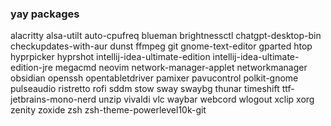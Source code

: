 ### yay packages
alacritty
alsa-utilt
auto-cpufreq
blueman
brightnessctl
chatgpt-desktop-bin
checkupdates-with-aur
dunst
ffmpeg
git
gnome-text-editor
gparted
htop
hyprpicker
hyprshot
intellij-idea-ultimate-edition
intellij-idea-ultimate-edition-jre
megacmd
neovim
network-manager-applet
networkmanager
obsidian
openssh
opentabletdriver
pamixer
pavucontrol
polkit-gnome
pulseaudio
ristretto
rofi
sddm
stow
sway
swaybg
thunar
timeshift
ttf-jetbrains-mono-nerd
unzip
vivaldi
vlc
waybar
webcord
wlogout
xclip
xorg
zenity
zoxide
zsh
zsh-theme-powerlevel10k-git
